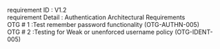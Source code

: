requirement ID : V1.2  
requirement Detail : Authentication Architectural Requirements   
OTG # 1 :Test remember password functionality (OTG-AUTHN-005)  
OTG # 2 :Testing for Weak or unenforced username policy (OTG-IDENT-005)  
